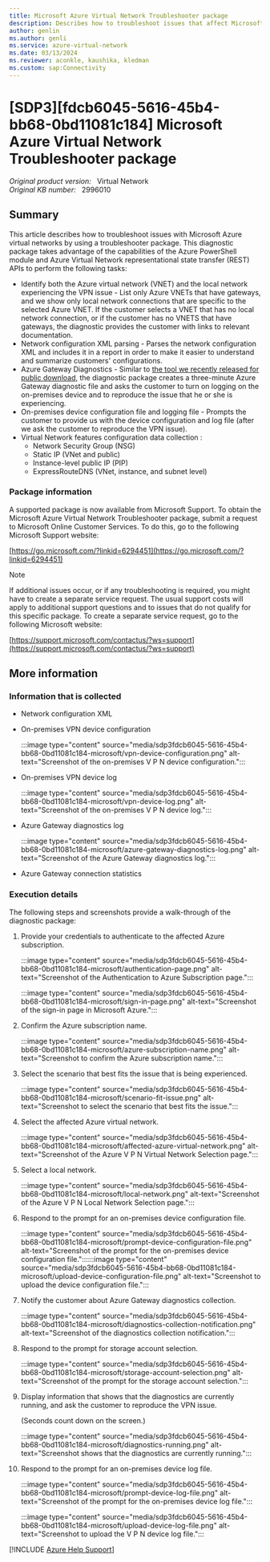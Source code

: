 ```yaml
---
title: Microsoft Azure Virtual Network Troubleshooter package
description: Describes how to troubleshoot issues that affect Microsoft Azure virtual networks by using a troubleshooter package.
author: genlin
ms.author: genli
ms.service: azure-virtual-network
ms.date: 03/13/2024
ms.reviewer: aconkle, kaushika, kledman
ms.custom: sap:Connectivity
---
```

# [SDP3][fdcb6045-5616-45b4-bb68-0bd11081c184] Microsoft Azure Virtual Network Troubleshooter package

_Original product version:_ &nbsp; Virtual Network  
_Original KB number:_ &nbsp; 2996010

## Summary

This article describes how to troubleshoot issues with Microsoft Azure virtual networks by using a troubleshooter package. This diagnostic package takes advantage of the capabilities of the Azure PowerShell module and Azure Virtual Network representational state transfer (REST) APIs to perform the following tasks:

- Identify both the Azure virtual network (VNET) and the local network experiencing the VPN issue - List only Azure VNETs that have gateways, and we show only local network connections that are specific to the selected Azure VNET. If the customer selects a VNET that has no local network connection, or if the customer has no VNETS that have gateways, the diagnostic provides the customer with links to relevant documentation.
- Network configuration XML parsing - Parses the network configuration XML and includes it in a report in order to make it easier to understand and summarize customers' configurations.
- Azure Gateway Diagnostics - Similar to [the tool we recently released for public download](https://github.com/azureautomation/azure-virtual-network-gateway-diagnostics--vpn-/blob/master/Azure_Gateway_Diagnostics.ps1), the diagnostic package creates a three-minute Azure Gateway diagnostic file and asks the customer to turn on logging on the on-premises device and to reproduce the issue that he or she is experiencing.
- On-premises device configuration file and logging file - Prompts the customer to provide us with the device configuration and log file (after we ask the customer to reproduce the VPN issue).
- Virtual Network features configuration data collection :
  - Network Security Group (NSG)
  - Static IP (VNet and public)
  - Instance-level public IP (PIP)
  - ExpressRouteDNS (VNet, instance, and subnet level)

### Package information

A supported package is now available from Microsoft Support. To obtain the Microsoft Azure Virtual Network Troubleshooter package, submit a request to Microsoft Online Customer Services. To do this, go to the following Microsoft Support website:

[https://go.microsoft.com/?linkid=6294451](https://go.microsoft.com/?linkid=6294451)

> [!NOTE]
> If additional issues occur, or if any troubleshooting is required, you might have to create a separate service request. The usual support costs will apply to additional support questions and to issues that do not qualify for this specific package. To create a separate service request, go to the following Microsoft website:
>
> [https://support.microsoft.com/contactus/?ws=support](https://support.microsoft.com/contactus/?ws=support)

## More information

### Information that is collected

- Network configuration XML

- On-premises VPN device configuration

    :::image type="content" source="media/sdp3fdcb6045-5616-45b4-bb68-0bd11081c184-microsoft/vpn-device-configuration.png" alt-text="Screenshot of the on-premises V P N device configuration.":::

- On-premises VPN device log

    :::image type="content" source="media/sdp3fdcb6045-5616-45b4-bb68-0bd11081c184-microsoft/vpn-device-log.png" alt-text="Screenshot of the on-premises V P N device log.":::

- Azure Gateway diagnostics log

    :::image type="content" source="media/sdp3fdcb6045-5616-45b4-bb68-0bd11081c184-microsoft/azure-gateway-diagnostics-log.png" alt-text="Screenshot of the Azure Gateway diagnostics log.":::

- Azure Gateway connection statistics

### Execution details

The following steps and screenshots provide a walk-through of the diagnostic package:

1. Provide your credentials to authenticate to the affected Azure subscription.

    :::image type="content" source="media/sdp3fdcb6045-5616-45b4-bb68-0bd11081c184-microsoft/authentication-page.png" alt-text="Screenshot of the Authentication to Azure Subscription page.":::

    :::image type="content" source="media/sdp3fdcb6045-5616-45b4-bb68-0bd11081c184-microsoft/sign-in-page.png" alt-text="Screenshot of the sign-in page in Microsoft Azure.":::

2. Confirm the Azure subscription name.

    :::image type="content" source="media/sdp3fdcb6045-5616-45b4-bb68-0bd11081c184-microsoft/azure-subscription-name.png" alt-text="Screenshot to confirm the Azure subscription name.":::

3. Select the scenario that best fits the issue that is being experienced.

    :::image type="content" source="media/sdp3fdcb6045-5616-45b4-bb68-0bd11081c184-microsoft/scenario-fit-issue.png" alt-text="Screenshot to select the scenario that best fits the issue.":::

4. Select the affected Azure virtual network.

   :::image type="content" source="media/sdp3fdcb6045-5616-45b4-bb68-0bd11081c184-microsoft/affected-azure-virtual-network.png" alt-text="Screenshot of the Azure V P N Virtual Network Selection page.":::

5. Select a local network.

    :::image type="content" source="media/sdp3fdcb6045-5616-45b4-bb68-0bd11081c184-microsoft/local-network.png" alt-text="Screenshot of the Azure V P N Local Network Selection page.":::

6. Respond to the prompt for an on-premises device configuration file.

    :::image type="content" source="media/sdp3fdcb6045-5616-45b4-bb68-0bd11081c184-microsoft/prompt-device-configuration-file.png" alt-text="Screenshot of the prompt for the on-premises device configuration file."::::::image type="content" source="media/sdp3fdcb6045-5616-45b4-bb68-0bd11081c184-microsoft/upload-device-configuration-file.png" alt-text="Screenshot to upload the device configuration file.":::

7. Notify the customer about Azure Gateway diagnostics collection.

    :::image type="content" source="media/sdp3fdcb6045-5616-45b4-bb68-0bd11081c184-microsoft/diagnostics-collection-notification.png" alt-text="Screenshot of the diagnostics collection notification.":::

8. Respond to the prompt for storage account selection.

   :::image type="content" source="media/sdp3fdcb6045-5616-45b4-bb68-0bd11081c184-microsoft/storage-account-selection.png" alt-text="Screenshot of the prompt for the storage account selection.":::

9. Display information that shows that the diagnostics are currently running, and ask the customer to reproduce the VPN issue.

    (Seconds count down on the screen.)

    :::image type="content" source="media/sdp3fdcb6045-5616-45b4-bb68-0bd11081c184-microsoft/diagnostics-running.png" alt-text="Screenshot shows that the diagnostics are currently running.":::

10. Respond to the prompt for an on-premises device log file.

    :::image type="content" source="media/sdp3fdcb6045-5616-45b4-bb68-0bd11081c184-microsoft/prompt-device-log-file.png" alt-text="Screenshot of the prompt for the on-premises device log file.":::

    :::image type="content" source="media/sdp3fdcb6045-5616-45b4-bb68-0bd11081c184-microsoft/upload-device-log-file.png" alt-text="Screenshot to upload the V P N device log file.":::

[!INCLUDE [Azure Help Support](../../../includes/azure-help-support.md)]

